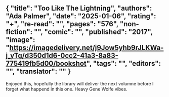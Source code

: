 {
 "title": "Too Like The Lightning",
 "authors": "Ada Palmer",
 "date": "2025-01-06",
 "rating": "+",
 "re-read": "",
 "pages": "576",
 "non-fiction": "",
 "comic": "",
 "published": "2017",
 "image": "https://imagedelivery.net/j9Jow5yhb9rJLKWa-j_yTg/d350d1d6-0cc2-41a3-8a83-775419fb5d00/bookshot",
 "tags": "",
 "editors": "",
 "translator": ""
}
---
Enjoyed this, hopefully the library will deliver the next volumne before I forget what happend in this one. Heavy Gene Wolfe vibes. 
